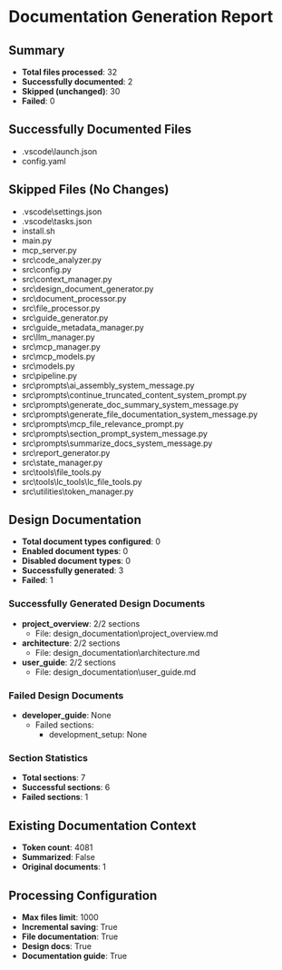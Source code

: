# Documentation Generation Report

## Summary
- **Total files processed**: 32
- **Successfully documented**: 2
- **Skipped (unchanged)**: 30
- **Failed**: 0

## Successfully Documented Files
- .vscode\launch.json
- config.yaml

## Skipped Files (No Changes)
- .vscode\settings.json
- .vscode\tasks.json
- install.sh
- main.py
- mcp_server.py
- src\code_analyzer.py
- src\config.py
- src\context_manager.py
- src\design_document_generator.py
- src\document_processor.py
- src\file_processor.py
- src\guide_generator.py
- src\guide_metadata_manager.py
- src\llm_manager.py
- src\mcp_manager.py
- src\mcp_models.py
- src\models.py
- src\pipeline.py
- src\prompts\ai_assembly_system_message.py
- src\prompts\continue_truncated_content_system_prompt.py
- src\prompts\generate_doc_summary_system_message.py
- src\prompts\generate_file_documentation_system_message.py
- src\prompts\mcp_file_relevance_prompt.py
- src\prompts\section_prompt_system_message.py
- src\prompts\summarize_docs_system_message.py
- src\report_generator.py
- src\state_manager.py
- src\tools\file_tools.py
- src\tools\lc_tools\lc_file_tools.py
- src\utilities\token_manager.py

## Design Documentation
- **Total document types configured**: 0
- **Enabled document types**: 0
- **Disabled document types**: 0
- **Successfully generated**: 3
- **Failed**: 1

### Successfully Generated Design Documents
- **project_overview**: 2/2 sections
  - File: design_documentation\project_overview.md
- **architecture**: 2/2 sections
  - File: design_documentation\architecture.md
- **user_guide**: 2/2 sections
  - File: design_documentation\user_guide.md

### Failed Design Documents
- **developer_guide**: None
  - Failed sections:
    - development_setup: None

### Section Statistics
- **Total sections**: 7
- **Successful sections**: 6
- **Failed sections**: 1

## Existing Documentation Context
- **Token count**: 4081
- **Summarized**: False
- **Original documents**: 1

## Processing Configuration
- **Max files limit**: 1000
- **Incremental saving**: True
- **File documentation**: True
- **Design docs**: True
- **Documentation guide**: True
